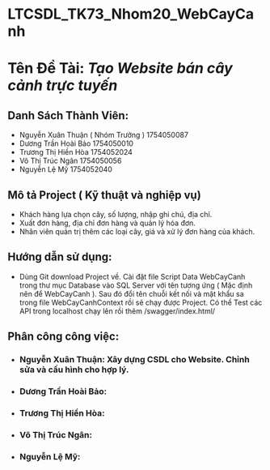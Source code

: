 # LTCSDL_TK73_Nhom20_WebCayCanh

# **Tên Đề Tài:** ***Tạo Website bán cây cảnh trực tuyến***

## **Danh Sách Thành Viên:**

- Nguyễn Xuân Thuận ( Nhóm Trưởng )       1754050087
- Dương Trần Hoài Bảo                     1754050010
- Trương Thị Hiền Hòa                     1754052024
- Võ Thị Trúc Ngân                        1754050056
- Nguyễn Lệ Mỹ                            1754052040

## **Mô tả Project ( Kỹ thuật và nghiệp vụ)**
- Khách hàng lựa chọn cây, số lượng, nhập ghi chú, địa chỉ.
- Xuất đơn hàng, địa chỉ đơn hàng và quản lý hóa đơn.
- Nhân viên quản trị thêm các loại cây, giá và xử lý đơn hàng của khách.

## **Hướng dẫn sử dụng:**
- Dùng Git download Project về. Cài đặt file Script Data WebCayCanh trong thư mục Database vào SQL Server với tên tương ứng 
( Mặc định nên để WebCayCanh ). Sau đó đổi tên chuỗi kết nối và mật khẩu sa trong file WebCayCanhContext rồi sẽ chạy được Project.
Có thể Test các API trong localhost chạy lên rồi thêm /swagger/index.html/

## **Phân công công việc:**
- ### **Nguyễn Xuân Thuận:** Xây dựng CSDL cho Website. Chỉnh sửa và cấu hình cho hợp lý.

- ### **Dương Trần Hoài Bảo:**

- ### **Trương Thị Hiền Hòa:**

- ### **Võ Thị Trúc Ngân:**

- ### **Nguyễn Lệ Mỹ:**
